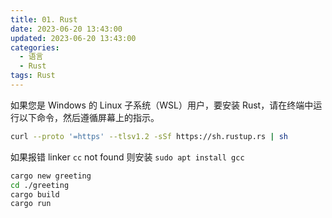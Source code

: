 ```yaml
---
title: 01. Rust
date: 2023-06-20 13:43:00
updated: 2023-06-20 13:43:00
categories:
  - 语言
  - Rust
tags: Rust
---
```


如果您是 Windows 的 Linux 子系统（WSL）用户，要安装 Rust，请在终端中运行以下命令，然后遵循屏幕上的指示。

```sh
curl --proto '=https' --tlsv1.2 -sSf https://sh.rustup.rs | sh
```

如果报错 linker `cc` not found 则安装 `sudo apt install gcc`

```sh
cargo new greeting
cd ./greeting
cargo build 
cargo run
```
